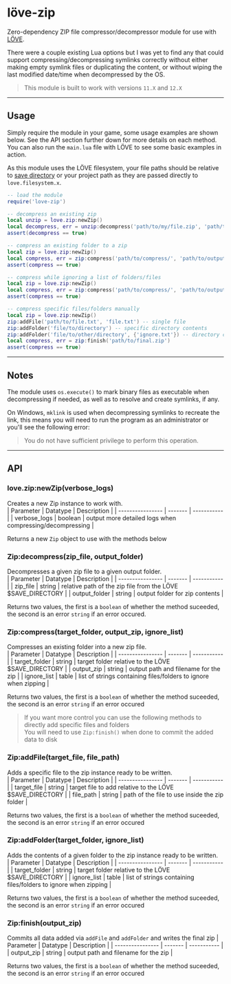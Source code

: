 # löve-zip  
Zero-dependency ZIP file compressor/decompressor module for use with [LÖVE](https://github.com/love2d/love).

There were a couple existing Lua options but I was yet to find any that could support compressing/decompressing symlinks correctly without either making empty symlink files or duplicating the content, or without wiping the last modified date/time when decompressed by the OS.

> This module is built to work with versions `11.X` and `12.X`

---

## Usage
Simply require the module in your game, some usage examples are shown below. See the API section further down for more details on each method. You can also run the `main.lua` file with LÖVE to see some basic examples in action.

As this module uses the LÖVE filesystem, your file paths should be relative to [save directory](https://love2d.org/wiki/love.filesystem.getSaveDirectory) or your project path as they are passed directly to `love.filesystem.x`.

```lua
-- load the module
require('love-zip')

-- decompress an existing zip
local unzip = love.zip:newZip()
local decompress, err = unzip:decompress('path/to/my/file.zip', 'path/to/output/')
assert(decompress == true)

-- compress an existing folder to a zip
local zip = love.zip:newZip()
local compress, err = zip:compress('path/to/compress/', 'path/to/output/file.zip')
assert(compress == true)

-- compress while ignoring a list of folders/files
local zip = love.zip:newZip()
local compress, err = zip:compress('path/to/compress/', 'path/to/output/file.zip', {'.DS_Store', 'dist', '.gitignore'})
assert(compress == true)

-- compress specific files/folders manually
local zip = love.zip:newZip()
zip:addFile('path/to/file.txt', 'file.txt') -- single file 
zip:addFolder('file/to/directory') -- specific directory contents
zip:addFolder('file/to/other/directory', {'ignore.txt'}) -- directory contents with ignore list
local compress, err = zip:finish('path/to/final.zip')
assert(compress == true)
```

---

## Notes
The module uses `os.execute()` to mark binary files as executable when decompressing if needed, as well as to resolve and create symlinks, if any.

On Windows, `mklink` is used when decompressing symlinks to recreate the link, this means you will need to run the program as an administrator or you'll see the following error:  
> You do not have sufficient privilege to perform this operation.

---

## API

### love.zip:newZip(verbose_logs)
Creates a new Zip instance to work with.  
| Parameter        | Datatype | Description |
| ---------------- | -------  | ----------- | 
| verbose_logs     | boolean  | output more detailed logs when compressing/decompressing |

Returns a new `Zip` object to use with the methods below

### Zip:decompress(zip_file, output_folder)
Decompresses a given zip file to a given output folder.  
| Parameter        | Datatype | Description |
| ---------------- | -------  | ----------- | 
| zip_file         | string   | relative path of the zip file from the LÖVE $SAVE_DIRECTORY |
| output_folder    | string   | output folder for zip contents |

Returns two values, the first is a `boolean` of whether the method suceeded, the second is an error `string` if an error occured.  

### Zip:compress(target_folder, output_zip, ignore_list)
Compresses an existing folder into a new zip file.  
| Parameter        | Datatype | Description |
| ---------------- | -------  | ----------- | 
| target_folder    | string   | target folder relative to the LÖVE $SAVE_DIRECTORY |
| output_zip       | string   | output path and filename for the zip |
| ignore_list      | table    | list of strings containing files/folders to ignore when zipping |

Returns two values, the first is a `boolean` of whether the method suceeded, the second is an error `string` if an error occured

> If you want more control you can use the following methods to directly add specific files and folders  
> You will need to use `Zip:finish()` when done to commit the added data to disk

### Zip:addFile(target_file, file_path)
Adds a specific file to the zip instance ready to be written.  
| Parameter        | Datatype | Description |
| ---------------- | -------  | ----------- | 
| target_file      | string   | target file to add relative to the LÖVE $SAVE_DIRECTORY |
| file_path        | string   | path of the file to use inside the zip folder |

Returns two values, the first is a `boolean` of whether the method suceeded, the second is an error `string` if an error occured

### Zip:addFolder(target_folder, ignore_list)
Adds the contents of a given folder to the zip instance ready to be written.   
| Parameter        | Datatype | Description |
| ---------------- | -------  | ----------- | 
| target_folder    | string   | target folder relative to the LÖVE $SAVE_DIRECTORY |
| ignore_list      | table    | list of strings containing files/folders to ignore when zipping |

Returns two values, the first is a `boolean` of whether the method suceeded, the second is an error `string` if an error occured

### Zip:finish(output_zip)
Commits all data added via `addFile` and `addFolder` and writes the final zip
| Parameter        | Datatype | Description |
| ---------------- | -------  | ----------- | 
| output_zip       | string   | output path and filename for the zip |

Returns two values, the first is a `boolean` of whether the method suceeded, the second is an error `string` if an error occured
